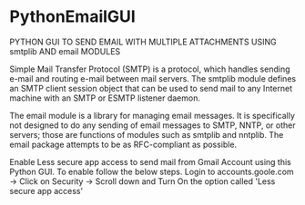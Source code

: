 # PythonEmailGUI
PYTHON GUI TO SEND EMAIL WITH MULTIPLE ATTACHMENTS USING smtplib AND email MODULES

Simple Mail Transfer Protocol (SMTP) is a protocol, which handles sending e-mail and routing e-mail between mail servers. The smtplib module defines an SMTP client session object that can be used to send mail to any Internet machine with an SMTP or ESMTP listener daemon.

The email module is a library for managing email messages. It is specifically not designed to do any sending of email messages to SMTP, NNTP, or other servers; those are functions of modules such as smtplib and nntplib. The email package attempts to be as RFC-compliant as possible.

Enable Less secure app access to send mail from Gmail Account using this Python GUI. To enable follow the below steps.
Login to accounts.goole.com -> Click on Security -> Scroll down and Turn On the option called 'Less secure app access'
